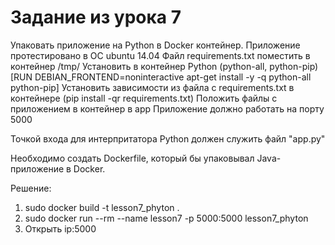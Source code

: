 # Задание из урока 7

Упаковать приложение на Python в Docker контейнер.
Приложение протестировано в ОС ubuntu 14.04
Файл requirements.txt поместить в контейнер /tmp/
Установить в контейнер Python (python-all, python-pip)
[RUN DEBIAN_FRONTEND=noninteractive apt-get install -y -q python-all python-pip]
Установить зависимости из файла с requirements.txt в контейнере (pip install -qr requirements.txt)
Положить файлы с приложением в контейнер в app
Приложение должно работать на порту 5000

Точкой входа для интерпритатора Python должен служить файл "app.py" 

Необходимо создать Dockerfile, который бы упаковывал Java-приложение в Docker.

Решение:

1. sudo docker build -t lesson7_phyton .
2. sudo docker run --rm --name lesson7 -p 5000:5000 lesson7_phyton
3. Открыть ip:5000
